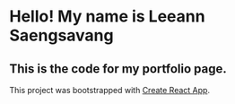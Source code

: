 # Hello! My name is Leeann Saengsavang

## This is the code for my portfolio page.

This project was bootstrapped with [Create React App](https://github.com/facebook/create-react-app).